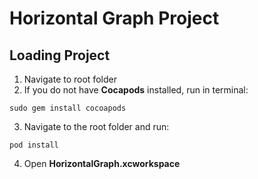 Horizontal Graph Project
=====================================

Loading Project
------
1. Navigate to root folder
2. If you do not have **Cocapods** installed, run in terminal:
```
sudo gem install cocoapods
```
3. Navigate to the root folder and run:
```
pod install
```
4. Open **HorizontalGraph.xcworkspace**
